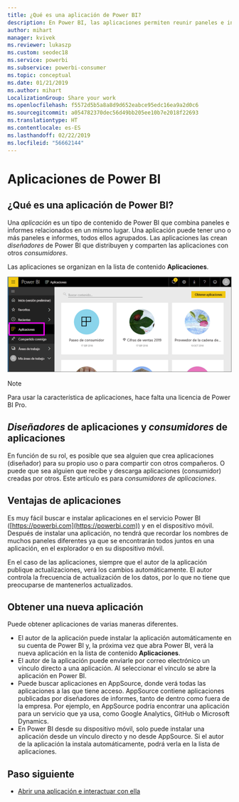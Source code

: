 ```yaml
---
title: ¿Qué es una aplicación de Power BI?
description: En Power BI, las aplicaciones permiten reunir paneles e informes relacionados en un solo lugar.
author: mihart
manager: kvivek
ms.reviewer: lukaszp
ms.custom: seodec18
ms.service: powerbi
ms.subservice: powerbi-consumer
ms.topic: conceptual
ms.date: 01/21/2019
ms.author: mihart
LocalizationGroup: Share your work
ms.openlocfilehash: f5572d5b5a8a8d9d652eabce95edc16ea9a2d0c6
ms.sourcegitcommit: a054782370dec56d49bb205ee10b7e2018f22693
ms.translationtype: HT
ms.contentlocale: es-ES
ms.lasthandoff: 02/22/2019
ms.locfileid: "56662144"
---
```

# <a name="apps-in-power-bi"></a>Aplicaciones de Power BI
## <a name="what-is-a-power-bi-app"></a>¿Qué es una aplicación de Power BI?
Una *aplicación* es un tipo de contenido de Power BI que combina paneles e informes relacionados en un mismo lugar. Una aplicación puede tener uno o más paneles e informes, todos ellos agrupados. Las aplicaciones las crean *diseñadores* de Power BI que distribuyen y comparten las aplicaciones con otros *consumidores*. 

Las aplicaciones se organizan en la lista de contenido **Aplicaciones**.

![Aplicaciones de Power BI](./media/end-user-apps/power-bi-apps-nav.png)

> [!NOTE]
> Para usar la característica de aplicaciones, hace falta una licencia de Power BI Pro. <!-- add link to how to figure out your license -->

## <a name="app-designers-and-app-consumers"></a>***Diseñadores*** de aplicaciones y ***consumidores*** de aplicaciones
En función de su rol, es posible que sea alguien que crea aplicaciones (diseñador) para su propio uso o para compartir con otros compañeros. O puede que sea alguien que recibe y descarga aplicaciones (consumidor) creadas por otros. Este artículo es para *consumidores de aplicaciones*.

## <a name="advantages-of-apps"></a>Ventajas de aplicaciones
Es muy fácil buscar e instalar aplicaciones en el servicio Power BI ([https://powerbi.com](https://powerbi.com)) y en el dispositivo móvil. Después de instalar una aplicación, no tendrá que recordar los nombres de muchos paneles diferentes ya que se encontrarán todos juntos en una aplicación, en el explorador o en su dispositivo móvil.

En el caso de las aplicaciones, siempre que el autor de la aplicación publique actualizaciones, verá los cambios automáticamente. El autor controla la frecuencia de actualización de los datos, por lo que no tiene que preocuparse de mantenerlos actualizados. 

<!-- add conceptual art -->
## <a name="get-a-new-app"></a>Obtener una nueva aplicación
Puede obtener aplicaciones de varias maneras diferentes. 
- El autor de la aplicación puede instalar la aplicación automáticamente en su cuenta de Power BI y, la próxima vez que abra Power BI, verá la nueva aplicación en la lista de contenido **Aplicaciones**. 
- El autor de la aplicación puede enviarle por correo electrónico un vínculo directo a una aplicación. Al seleccionar el vínculo se abre la aplicación en Power BI.
- Puede buscar aplicaciones en AppSource, donde verá todas las aplicaciones a las que tiene acceso. AppSource contiene aplicaciones publicadas por diseñadores de informes, tanto de dentro como fuera de la empresa. Por ejemplo, en AppSource podría encontrar una aplicación para un servicio que ya usa, como Google Analytics, GitHub o Microsoft Dynamics. 
- En Power BI desde su dispositivo móvil, solo puede instalar una aplicación desde un vínculo directo y no desde AppSource. Si el autor de la aplicación la instala automáticamente, podrá verla en la lista de aplicaciones.


## <a name="next-step"></a>Paso siguiente
* [Abrir una aplicación e interactuar con ella](end-user-app-view.md)

